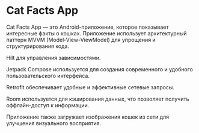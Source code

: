 # Cat Facts App

Cat Facts App — это Android-приложение, которое показывает интересные факты о кошках. Приложение использует архитектурный паттерн MVVM (Model-View-ViewModel) для упрощения и структурирования кода.

Hilt для управления зависимостями.

Jetpack Compose используется для создания современного и удобного пользовательского интерфейса.

Retrofit обеспечивает удобные и эффективные сетевые запросы.

Room используется для кэширования данных, что позволяет получить оффлайн-доступ к информации.

Приложение также загружает изображения кошек из сети для улучшения визуального восприятия.
